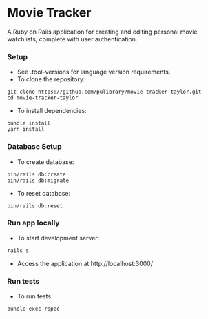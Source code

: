 # Movie Tracker

A Ruby on Rails application for creating and editing personal movie watchlists, complete with user authentication.

### Setup
- See .tool-versions for language version requirements.
- To clone the repository:
```
git clone https://github.com/pulibrary/movie-tracker-taylor.git
cd movie-tracker-taylor
```
- To install dependencies:
```
bundle install
yarn install
```

### Database Setup
- To create database:
```
bin/rails db:create
bin/rails db:migrate
```
- To reset database:
```
bin/rails db:reset
```

### Run app locally
- To start development server:
```
rails s
```
- Access the application at http://localhost:3000/

### Run tests
- To run tests:
```
bundle exec rspec
```

